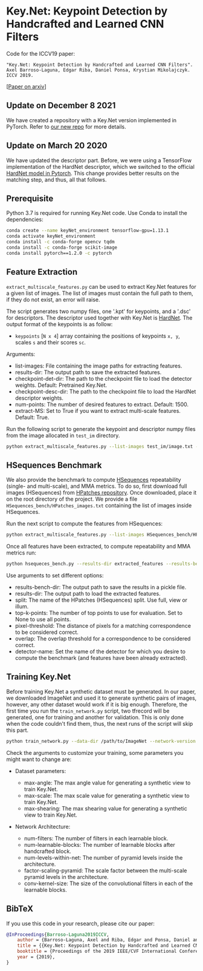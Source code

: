 # Key.Net: Keypoint Detection by Handcrafted and Learned CNN Filters
Code for the ICCV19 paper:

```text
"Key.Net: Keypoint Detection by Handcrafted and Learned CNN Filters".
Axel Barroso-Laguna, Edgar Riba, Daniel Ponsa, Krystian Mikolajczyk. ICCV 2019.
```
[[Paper on arxiv](https://arxiv.org/abs/1904.00889)]


## Update on December 8 2021
We have created a repository with a Key.Net version implemented in PyTorch. Refer to [our new repo](https://github.com/axelBarroso/Key.Net-Pytorch) for more details. 

## Update on March 20 2020

We have updated the descriptor part. Before, we were using a TensorFlow implementation of the HardNet descriptor, which we switched to the official [HardNet model in Pytorch](https://github.com/DagnyT/hardnet). 
This change provides better results on the matching step, and thus, all that follows.

## Prerequisite

Python 3.7 is required for running Key.Net code. Use Conda to install the dependencies:

```bash
conda create --name keyNet_environment tensorflow-gpu=1.13.1
conda activate keyNet_environment 
conda install -c conda-forge opencv tqdm
conda install -c conda-forge scikit-image
conda install pytorch==1.2.0 -c pytorch
```

## Feature Extraction

`extract_multiscale_features.py` can be used to extract Key.Net features for a given list of images. The list of images must contain the full path to them, if they do not exist, an error will raise. 

The script generates two numpy files, one '.kpt' for keypoints, and a '.dsc' for descriptors. The descriptor used together with Key.Net is [HardNet](https://github.com/DagnyT/hardnet). The output format of the keypoints is as follow:

- `keypoints` [`N x 4`] array containing the positions of keypoints `x, y`, scales `s` and their scores `sc`. 


Arguments:

  * list-images: File containing the image paths for extracting features.
  * results-dir: The output path to save the extracted features.
  * checkpoint-det-dir: The path to the checkpoint file to load the detector weights. Default: Pretrained Key.Net.
  * checkpoint-desc-dir: The path to the checkpoint file to load the HardNet descriptor weights.
  * num-points: The number of desired features to extract. Default: 1500.
  * extract-MS: Set to True if you want to extract multi-scale features. Default: True.


Run the following script to generate the keypoint and descriptor numpy files from the image allocated in `test_im` directory. 

```bash
python extract_multiscale_features.py --list-images test_im/image.txt --results-dir test_im/
``` 


## HSequences Benchmark

We also provide the benchmark to compute [HSequences](https://github.com/hpatches/hpatches-dataset) repeatability (single- and multi-scale), and MMA metrics. To do so, first download full images (HSequences) from [HPatches repository](http://icvl.ee.ic.ac.uk/vbalnt/hpatches/hpatches-sequences-release.tar.gz). Once downloaded, place it on the root directory of the project. We provide a file `HSequences_bench/HPatches_images.txt` containing the list of images inside HSequences.


Run the next script to compute the features from HSequences:

```bash
python extract_multiscale_features.py --list-images HSequences_bench/HPatches_images.txt --results-dir extracted_features
```

Once all features have been extracted, to compute repeatability and MMA metrics run:

```bash
python hsequeces_bench.py --results-dir extracted_features --results-bench-dir HSequences_bench/results --split full
```

Use arguments to set different options:

  * results-bench-dir: The output path to save the results in a pickle file.
  * results-dir: The output path to load the extracted features.
  * split: The name of the HPatches (HSequences) split. Use full, view or illum. 
  * top-k-points: The number of top points to use for evaluation. Set to None to use all points.
  * pixel-threshold: The distance of pixels for a matching correspondence to be considered correct.
  * overlap: The overlap threshold for a correspondence to be considered correct.
  * detector-name: Set the name of the detector for which you desire to compute the benchmark (and features have been already extracted).


## Training Key.Net 

Before training Key.Net a synthetic dataset must be generated. In our paper, we downloaded ImageNet and used it to generate synthetic pairs of images, however, any other dataset would work if it is big enough. Therefore, the first time you run the `train_network.py` script, two tfrecord will be generated, one for training and another for validation. This is only done when the code couldn't find them, thus, the next runs of the script will skip this part.

```bash
python train_network.py --data-dir /path/to/ImageNet --network-version KeyNet_default
```

Check the arguments to customize your training, some parameters you might want to change are:

  * Dataset parameters:

      * max-angle: The max angle value for generating a synthetic view to train Key.Net.
      * max-scale: The max scale value for generating a synthetic view to train Key.Net.
      * max-shearing: The max shearing value for generating a synthetic view to train Key.Net.

  * Network Architecture:

      * num-filters: The number of filters in each learnable block. 
      * num-learnable-blocks: The number of learnable blocks after handcrafted block.
      * num-levels-within-net: The number of pyramid levels inside the architecture. 
      * factor-scaling-pyramid: The scale factor between the multi-scale pyramid levels in the architecture.
      * conv-kernel-size: The size of the convolutional filters in each of the learnable blocks.


## BibTeX

If you use this code in your research, please cite our paper:

```bibtex
@InProceedings{Barroso-Laguna2019ICCV,
    author = {Barroso-Laguna, Axel and Riba, Edgar and Ponsa, Daniel and Mikolajczyk, Krystian},
    title = {{Key.Net: Keypoint Detection by Handcrafted and Learned CNN Filters}},
    booktitle = {Proceedings of the 2019 IEEE/CVF International Conference on Computer Vision},
    year = {2019},
}

